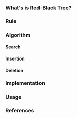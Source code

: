 ### What's is Red-Black Tree?



### Rule

### Algorithm
#### Search
#### Insertion
#### Deletion

### Implementation

### Usage

### References


